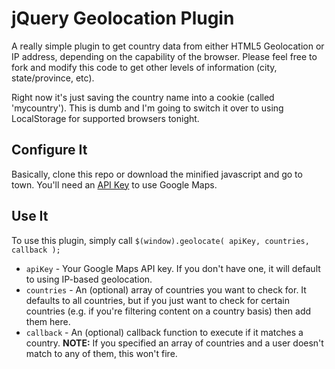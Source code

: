 # jQuery Geolocation Plugin

A really simple plugin to get country data from either HTML5 Geolocation or IP address, depending on the capability of the browser. Please feel free to fork and modify this code to get other levels of information (city, state/province, etc).

Right now it's just saving the country name into a cookie (called 'mycountry'). This is dumb and I'm going to switch it over to using LocalStorage for supported browsers tonight.

## Configure It

Basically, clone this repo or download the minified javascript and go to town. You'll need an [API Key](https://developers.google.com/maps/documentation/javascript/tutorial) to use Google Maps.

## Use It

To use this plugin, simply call `$(window).geolocate( apiKey, countries, callback );`

* `apiKey` - Your Google Maps API key. If you don't have one, it will default to using IP-based geolocation.
* `countries` - An (optional) array of countries you want to check for. It defaults to all countries, but if you just want to check for certain countries (e.g. if you're filtering content on a country basis) then add them here.
* `callback` - An (optional) callback function to execute if it matches a country. **NOTE:** If you specified an array of countries and a user doesn't match to any of them, this won't fire.
